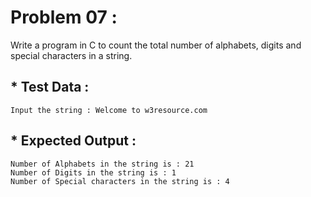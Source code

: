 # Problem 07 : 

Write a program in C to count the total number of alphabets, digits and special characters in a string.

## * Test Data :

    Input the string : Welcome to w3resource.com

## * Expected Output :

    Number of Alphabets in the string is : 21 
    Number of Digits in the string is : 1 
    Number of Special characters in the string is : 4 